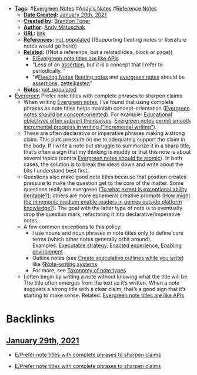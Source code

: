 - **[Tags](<../Tags.md>):** #[Evergreen Notes](<../Evergreen Notes.md>) #[Andy's Notes](<../Andy's Notes.md>) #[Reference Notes](<../Reference Notes.md>)
    - **[Date Created](<../Date Created.md>):** [January 29th, 2021](<../January 29th, 2021.md>)
    - **[Created by](<../Created by.md>):** [Brandon Toner](<../Brandon Toner.md>)
    - **[Author](<../Author.md>):** [Andy Matuschak](<../Andy Matuschak.md>)
    - **[URL](<../URL.md>):** [link](https://notes.andymatuschak.org/About_these_notes?stackedNotes=z3SjnvsB5aR2ddsycyXofbYR7fCxo7RmKW2be&stackedNotes=z6cFzJWgj9vZpnrQsjrZ8yCNREzCTgyFeVZTb&stackedNotes=z6M8kex6kDF2FT6MWqAMDQddsqUr8sphLmyy1&stackedNotes=z6bci25mVUBNFdVWSrQNKr6u7AZ1jFzfTVbMF&stackedNotes=z3XP5GRmd9z1D2qCE7pxUvbeSVeQuMiqz9x1C&stackedNotes=z3KmNj3oKKSTJfqdfSEBzTQiCVGoC4GfK3rYW)
    - **[References](<../References.md>):** [not_populated](<../not_populated.md>) ((Supporting fleeting notes or literature notes would go here))
    - **[Related](<../Related.md>):**  ((Not a reference, but a related idea, block or page))
        - [E/Evergreen note titles are like APIs](<../E/Evergreen note titles are like APIs.md>)
        - "Less of an [assertion]([assertions](<../assertions.md>)), but it is a concept that I refer to periodically. "
        - "#[Fleeting Notes](<../Fleeting Notes.md>) [fleeting notes](<../fleeting notes.md>) and [evergreen notes](<../evergreen notes.md>) should be [assertions](<../assertions.md>). [zettelkasten](<../zettelkasten.md>)"
    - **[Notes](<../Notes.md>):** [not_populated](<../not_populated.md>)
- [Evergreen](<../Evergreen.md>) Prefer note titles with complete phrases to sharpen claims
    - When writing [Evergreen notes](https://notes.andymatuschak.org/z4SDCZQeRo4xFEQ8H4qrSqd68ucpgE6LU155C), I’ve found that using complete phrases as note titles helps maintain concept-orientation ([Evergreen notes should be concept-oriented](https://notes.andymatuschak.org/z6bci25mVUBNFdVWSrQNKr6u7AZ1jFzfTVbMF)). For example: [Educational objectives often subvert themselves](https://notes.andymatuschak.org/z6qfYv9SPx6M9FZPzVj7o4qVRD1iTGJpMfz6J), [Evergreen notes permit smooth incremental progress in writing (“incremental writing”)](https://notes.andymatuschak.org/z6C5H4eYH2A4omfNLuUcDiKibQ1hZG2RGNZ97).
    - These are often declarative or imperative phrases making a strong claim. This puts pressure on me to adequately support the claim in the body. If I write a note but struggle to summarize it in a sharp title, that’s often a sign that my thinking is muddy or that this note is about several topics (contra [Evergreen notes should be atomic](https://notes.andymatuschak.org/z4Rrmh17vMBbauEGnFPTZSK3UmdsGExLRfZz1)). In both cases, the solution is to break the ideas down and write about the bits I understand best first.
    - Questions also make good note titles because that position creates pressure to make the question get to the core of the matter. Some questions really are evergreen ([To what extent is exceptional ability heritable?](https://notes.andymatuschak.org/z6Ndn5nmxLWsrQQ3ZLHsxHsokGTycgo17XGYi)); others are more ephemeral creative prompts ([How might the mnemonic medium enable readers in genres outside platform knowledge?](https://notes.andymatuschak.org/z57S2Fte6gAnnM1gCS2nHpH7NYAiXD8KeDfvZ)). The goal with the latter type of note is to eventually drop the question mark, refactoring it into declarative/imperative notes.
    - A few common exceptions to this policy:
        - I use nouns and noun phrases in note titles only to define core terms (which other notes generally orbit around). Examples: [Executable strategy](https://notes.andymatuschak.org/z53fk5XwrsnueNDDCq6WNe2VbPhrDGQmmVgNS), [Enacted experience](https://notes.andymatuschak.org/z3KASfpz5AmNmqM2m517Jbs1EvXrLN7NkeYWH), [Enabling environment](https://notes.andymatuschak.org/z3DaBP4vN1dutjUgrk3jbEeNxScccvDCxDgXe)
        - Outline notes (see [Create speculative outlines while you write](https://notes.andymatuschak.org/z2uXyfV67dnWLUKg1iDbsrHk3DGjtNWTxSTah)) like [§Note-writing systems](https://notes.andymatuschak.org/zhmLXArqiCMDr9Q13ViqN3hh3SmrKzjQxWAr)
        - For more, see [Taxonomy of note types](https://notes.andymatuschak.org/z6f6xgGG4NKjkA5NA1kDd46whJh2Gt5rAmfX)
    - I often begin by writing a note without knowing what the title will be. The title often emerges from the text as it’s written. When a note suggests a strong title with a clear claim, that’s a good sign that it’s starting to make sense. Related: [Evergreen note titles are like APIs](https://notes.andymatuschak.org/z3XP5GRmd9z1D2qCE7pxUvbeSVeQuMiqz9x1C)

# Backlinks
## [January 29th, 2021](<January 29th, 2021.md>)
- [E/Prefer note titles with complete phrases to sharpen claims](<../E/Prefer note titles with complete phrases to sharpen claims.md>)

- [E/Prefer note titles with complete phrases to sharpen claims](<../E/Prefer note titles with complete phrases to sharpen claims.md>)

